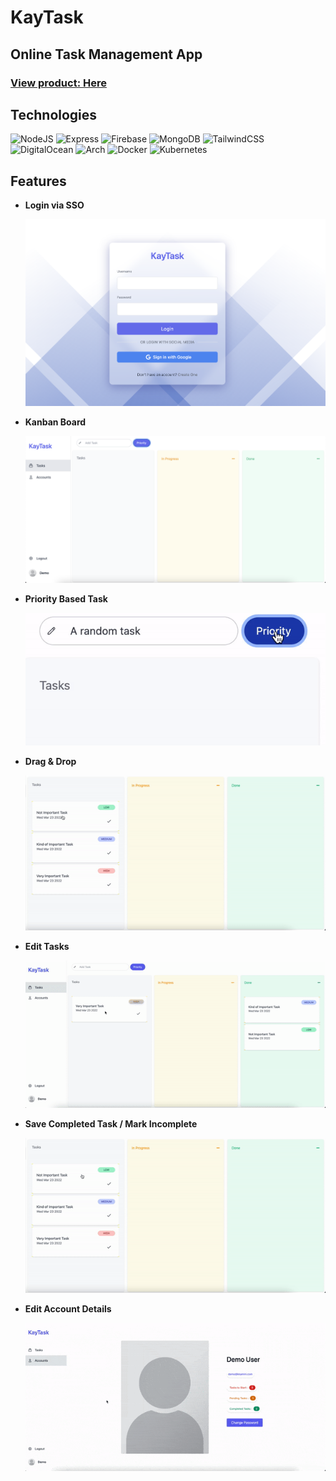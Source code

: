 # KayTask
## Online Task Management App
### [View product: Here](https://urlr.app/kaytask)

## Technologies
![NodeJS](https://img.shields.io/badge/node.js-6DA55F?style=for-the-badge&logo=node.js&logoColor=white)
![Express](https://img.shields.io/badge/express-4DA55F?style=for-the-badge&logo=express&logoColor=white)
![Firebase](https://img.shields.io/badge/firebase-%23039BE5.svg?style=for-the-badge&logo=firebase)
![MongoDB](https://img.shields.io/badge/MongoDB-%234ea94b.svg?style=for-the-badge&logo=mongodb&logoColor=white)
![TailwindCSS](https://img.shields.io/badge/tailwindcss-%2338B2AC.svg?style=for-the-badge&logo=tailwind-css&logoColor=white)
![DigitalOcean](https://img.shields.io/badge/DigitalOcean-%230167ff.svg?style=for-the-badge&logo=digitalOcean&logoColor=white)
![Arch](https://img.shields.io/badge/Arch%20Linux-1793D1?logo=arch-linux&logoColor=fff&style=for-the-badge)
![Docker](https://img.shields.io/badge/docker-%230db7ed.svg?style=for-the-badge&logo=docker&logoColor=white)
![Kubernetes](https://img.shields.io/badge/kubernetes-%23326ce5.svg?style=for-the-badge&logo=kubernetes&logoColor=white)

## Features

- **Login via SSO** 

    ![LOGIN SSO Page](./Login-SSO.png)

- **Kanban Board** 

    ![Kanban Board Page](./UI.png)

- **Priority Based Task** 

    ![Set Task Priority](./task-add-priority.gif)

- **Drag & Drop** 

    ![Drag and Drop](./task-drag-drop.gif)

- **Edit Tasks** 

    ![Edit Task](./edit-tasks.gif)

- **Save Completed Task / Mark Incomplete** 

    ![Complete to Incomplete and vice versa](./tasks-complete.gif)

- **Edit Account Details** 

    ![Edit Account Details](./edit-profile.gif)
